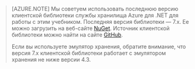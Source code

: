 >[AZURE.NOTE] Мы советуем использовать последнюю версию клиентской библиотеки службы хранилища Azure для .NET для работы с этим учебником. Последняя версия библиотеки — 7.x. Ее можно загрузить на веб-сайте [NuGet](https://www.nuget.org/packages/WindowsAzure.Storage/). Источник клиентской библиотеки можно найти на сайте [GitHub](https://github.com/Azure/azure-storage-net).
>
>Если вы используете эмулятор хранения, обратите внимание, что версия 7.x клиентской библиотеки работает с эмулятором хранения не ниже версии 4.3.

<!---HONumber=AcomDC_0420_2016-->
